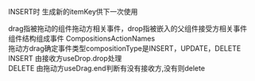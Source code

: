 INSERT时 生成新的itemKey供下一次使用  

drag指被拖动的组件拖动方相关事件，drop指被嵌入的父组件接受方相关事件  
组件结构组成事件 CompositionsActionNames  
拖动方drag确定事件类型compositionType是INSERT，UPDATE，DELETE  
INSERT 由接收方useDrop.drop处理  
DELETE 由拖动方useDrag.end判断有没有接收方,没有则delete  